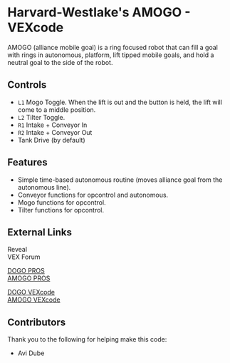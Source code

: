 # Harvard-Westlake's AMOGO - VEXcode
  
AMOGO (alliance mobile goal) is a ring focused robot that can fill a goal with rings in autonomous, platform, lift tipped mobile goals, and hold a neutral goal to the side of the robot. 

## Controls
- `L1` Mogo Toggle.  When the lift is out and the button is held, the lift will come to a middle position.
- `L2` Tilter Toggle.  
- `R1` Intake + Conveyor In
- `R2` Intake + Conveyor Out
- Tank Drive (by default)

## Features
 - Simple time-based autonomous routine (moves alliance goal from the autonomous line).
 - Conveyor functions for opcontrol and autonomous.
 - Mogo functions for opcontrol.
 - Tilter functions for opcontrol.

## External Links

Reveal  
VEX Forum  

[DOGO PROS](https://github.com/Unionjackjz1/HW-DOGO-PROS/)  
[AMOGO PROS](https://github.com/Unionjackjz1/HW-AMOGO-PROS/) 

[DOGO VEXcode](https://github.com/Unionjackjz1/HW-DOGO-VEXCODE/)    
[AMOGO VEXcode](https://github.com/Unionjackjz1/HW-AMOGO-VEXCODE/)  

## Contributors
Thank you to the following for helping make this code:
- Avi Dube
